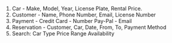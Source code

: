 1. Car - Make, Model, Year, License Plate, Rental Price.
2. Customer - Name, Phone Number, Email, License Number
3. Payment -
   Credit Card - Number
   Pay-Pal - Email
4. Reservation - Customer, Car, Date, From, To, Payment Method
5. Search:
   Car Type
   Price Range
   Availability
